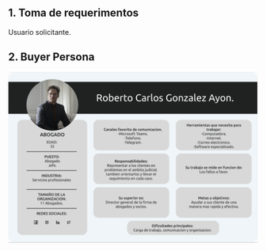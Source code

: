## **1. Toma de requerimentos**
Usuario solicitante.
## **2. Buyer Persona**
![Buyer Persona](./Imagenes/Buyer_Persona.png)
